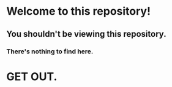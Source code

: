 # Welcome to this repository!

## You shouldn't be viewing this repository.

### There's nothing to find here.

# GET OUT.
